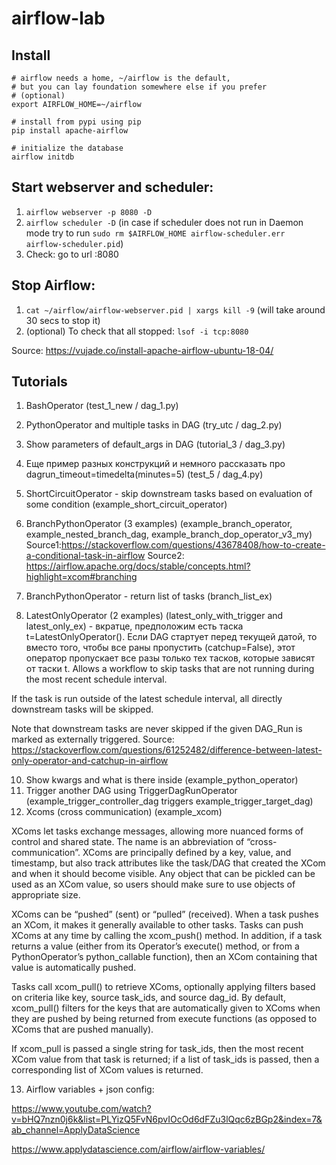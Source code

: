 # airflow-lab


## Install 
```
# airflow needs a home, ~/airflow is the default,
# but you can lay foundation somewhere else if you prefer
# (optional)
export AIRFLOW_HOME=~/airflow

# install from pypi using pip
pip install apache-airflow

# initialize the database
airflow initdb
```

## Start webserver and scheduler:

1. `airflow webserver -p 8080 -D `
2. `airflow scheduler -D`
(in case if scheduler does not run in Daemon mode try to run `sudo rm $AIRFLOW_HOME airflow-scheduler.err  airflow-scheduler.pid`)
3. Check: go to url <ip>:8080

## Stop Airflow:

1. `cat ~/airflow/airflow-webserver.pid | xargs kill -9` (will take around 30 secs to stop it)
2. (optional) To check that all stopped: `lsof -i tcp:8080`



Source: https://vujade.co/install-apache-airflow-ubuntu-18-04/

## Tutorials

1. BashOperator (test_1_new / dag_1.py)
2. PythonOperator and multiple tasks in DAG (try_utc / dag_2.py)
3. Show parameters of default_args in DAG (tutorial_3 / dag_3.py)
4. Еще пример разных конструкций и немного рассказать про dagrun_timeout=timedelta(minutes=5) (test_5 / dag_4.py)
5. ShortCircuitOperator - skip downstream tasks based on evaluation of some condition (example_short_circuit_operator)
7. BranchPythonOperator (3 examples) (example_branch_operator, example_nested_branch_dag, example_branch_dop_operator_v3_my)
Source1:https://stackoverflow.com/questions/43678408/how-to-create-a-conditional-task-in-airflow
Source2: https://airflow.apache.org/docs/stable/concepts.html?highlight=xcom#branching

8. BranchPythonOperator - return list of tasks (branch_list_ex)

9. LatestOnlyOperator (2 examples) (latest_only_with_trigger and latest_only_ex) - вкратце, предположим есть таска t=LatestOnlyOperator(). Если DAG стартует перед текущей датой, то вместо того, чтобы все раны пропустить (catchup=False), этот оператор пропускает все разы только тех тасков, которые зависят от таски t.
Allows a workflow to skip tasks that are not running during the most
recent schedule interval.

If the task is run outside of the latest schedule interval, all
directly downstream tasks will be skipped.

Note that downstream tasks are never skipped if the given DAG_Run is
marked as externally triggered.
Source: https://stackoverflow.com/questions/61252482/difference-between-latest-only-operator-and-catchup-in-airflow

10. Show kwargs and what is there inside (example_python_operator)
11. Trigger another DAG using TriggerDagRunOperator (example_trigger_controller_dag triggers example_trigger_target_dag)
12. Xcoms (cross communication) (example_xcom)

XComs let tasks exchange messages, allowing more nuanced forms of control and shared state. The name is an abbreviation of “cross-communication”. XComs are principally defined by a key, value, and timestamp, but also track attributes like the task/DAG that created the XCom and when it should become visible. Any object that can be pickled can be used as an XCom value, so users should make sure to use objects of appropriate size.

XComs can be “pushed” (sent) or “pulled” (received). When a task pushes an XCom, it makes it generally available to other tasks. Tasks can push XComs at any time by calling the xcom_push() method. In addition, if a task returns a value (either from its Operator’s execute() method, or from a PythonOperator’s python_callable function), then an XCom containing that value is automatically pushed.

Tasks call xcom_pull() to retrieve XComs, optionally applying filters based on criteria like key, source task_ids, and source dag_id. By default, xcom_pull() filters for the keys that are automatically given to XComs when they are pushed by being returned from execute functions (as opposed to XComs that are pushed manually).

If xcom_pull is passed a single string for task_ids, then the most recent XCom value from that task is returned; if a list of task_ids is passed, then a corresponding list of XCom values is returned.

13. Airflow variables + json config: 

https://www.youtube.com/watch?v=bHQ7nzn0j6k&list=PLYizQ5FvN6pvIOcOd6dFZu3lQqc6zBGp2&index=7&ab_channel=ApplyDataScience

https://www.applydatascience.com/airflow/airflow-variables/
